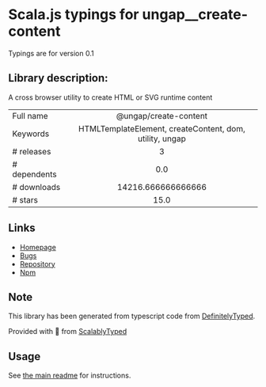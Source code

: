 
# Scala.js typings for ungap__create-content

Typings are for version 0.1

## Library description:
A cross browser utility to create HTML or SVG runtime content

|                    |                 |
| ------------------ | :-------------: |
| Full name          | @ungap/create-content |
| Keywords           | HTMLTemplateElement, createContent, dom, utility, ungap |
| # releases         | 3 |
| # dependents       | 0.0 |
| # downloads        | 14216.666666666666 |
| # stars            | 15.0 |

## Links
- [Homepage](https://github.com/ungap/create-content#readme)
- [Bugs](https://github.com/ungap/create-content/issues)
- [Repository](https://github.com/ungap/create-content)
- [Npm](https://www.npmjs.com/package/%40ungap%2Fcreate-content)
    


## Note
This library has been generated from typescript code from [DefinitelyTyped](https://definitelytyped.org).

Provided with :purple_heart: from [ScalablyTyped](https://github.com/oyvindberg/ScalablyTyped)

## Usage
See [the main readme](../../readme.md) for instructions.



